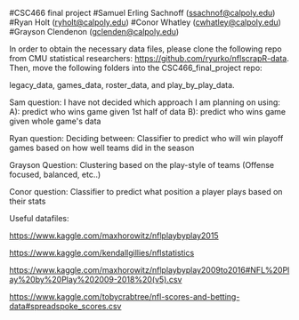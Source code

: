 #CSC466 final project
#Samuel Erling Sachnoff (ssachnof@calpoly.edu)
#Ryan Holt (ryholt@calpoly.edu)
#Conor Whatley (cwhatley@calpoly.edu)
#Grayson Clendenon (gclenden@calpoly.edu)

In order to obtain the necessary data files, please clone the following repo from CMU statistical researchers: https://github.com/ryurko/nflscrapR-data. Then, move the following folders into the CSC466_final_project repo:

legacy_data, games_data, roster_data, and play_by_play_data.


 Sam question: I have not decided which approach I am planning on using: 
 A): predict who wins game given 1st half of data
 B): predict who wins game given whole game's data

Ryan question: Deciding between:
 Classifier to predict who will win playoff games based on how well teams did in the season
 
Grayson Question:
 Clustering based on the play-style of teams (Offense focused, balanced, etc..)
 
Conor question:
 Classifier to predict what position a player plays based on their stats


 
 Useful datafiles: 
 
 https://www.kaggle.com/maxhorowitz/nflplaybyplay2015
 
 https://www.kaggle.com/kendallgillies/nflstatistics
 
 https://www.kaggle.com/maxhorowitz/nflplaybyplay2009to2016#NFL%20Play%20by%20Play%202009-2018%20(v5).csv
 
 https://www.kaggle.com/tobycrabtree/nfl-scores-and-betting-data#spreadspoke_scores.csv
